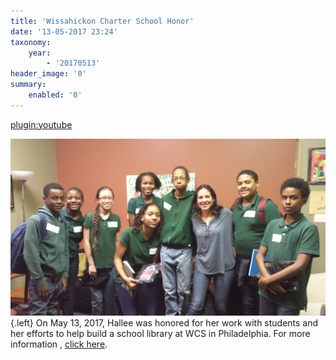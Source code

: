 ```yaml
---
title: 'Wissahickon Charter School Honor'
date: '13-05-2017 23:24'
taxonomy:
    year:
        - '20170513'
header_image: '0'
summary:
    enabled: '0'
---
```


[plugin:youtube](https://www.youtube.com/watch?v=BUH20PhuNow)

![](WCSPhoto.jpg?cropResize=300,300){.left} On May 13, 2017, Hallee was honored for her work with students and her efforts to help build a school library at WCS in Philadelphia. For more information , [click here](https://www.youtube.com/watch?v=BUH20PhuNow).
